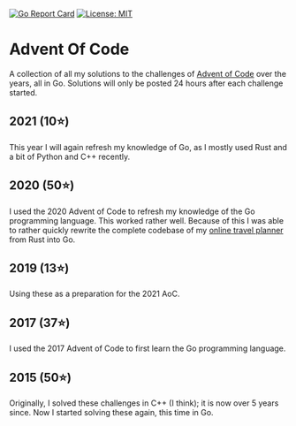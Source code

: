 [![Go Report Card](https://goreportcard.com/badge/github.com/qkniep/advent-of-code)](https://goreportcard.com/report/github.com/qkniep/advent-of-code)
[![License: MIT](https://img.shields.io/github/license/qkniep/advent-of-code)](LICENSE)

# Advent Of Code

A collection of all my solutions to the challenges of [Advent of Code](https://adventofcode.com) over the years, all in Go.
Solutions will only be posted 24 hours after each challenge started.

## 2021 (10⭐)
This year I will again refresh my knowledge of Go, as I mostly used Rust and a bit of Python and C++ recently.

## 2020 (50⭐)
I used the 2020 Advent of Code to refresh my knowledge of the Go programming language.
This worked rather well.
Because of this I was able to rather quickly rewrite the complete codebase of my [online travel planner](http://travelbetter.app) from Rust into Go.

## 2019 (13⭐)
Using these as a preparation for the 2021 AoC.

## 2017 (37⭐)
I used the 2017 Advent of Code to first learn the Go programming language.

## 2015 (50⭐)
Originally, I solved these challenges in C++ (I think); it is now over 5 years since.
Now I started solving these again, this time in Go.
